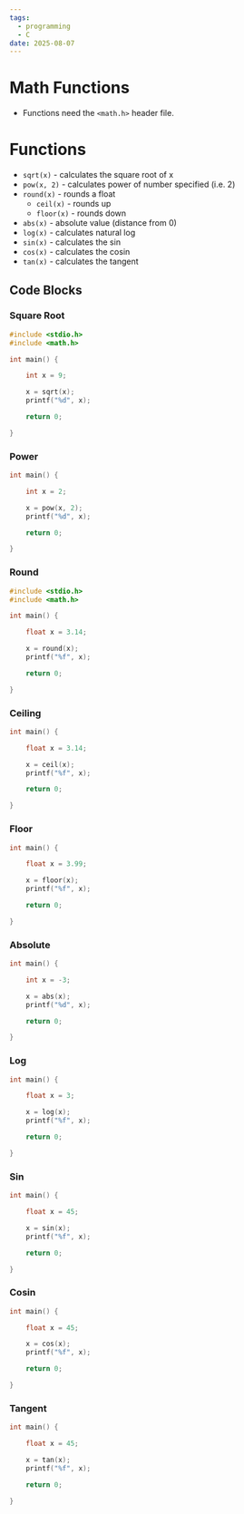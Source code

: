 ```yaml
---
tags:
  - programming
  - C
date: 2025-08-07
---
```

# Math Functions

- Functions need the `<math.h>` header file.
# Functions

- `sqrt(x)` - calculates the square root of x
- `pow(x, 2)` - calculates power of number specified (i.e. 2)
- `round(x)` - rounds a float
	- `ceil(x)` - rounds up
	- `floor(x)` - rounds down
- `abs(x)` - absolute value (distance from 0)
- `log(x)` - calculates natural log
- `sin(x)` - calculates the sin
- `cos(x)` - calculates the cosin
- `tan(x)` - calculates the tangent
## Code Blocks

### Square Root

```c
#include <stdio.h>
#include <math.h>

int main() {

    int x = 9;

    x = sqrt(x);
    printf("%d", x);

    return 0;

}
```
### Power

```c
int main() {

    int x = 2;

    x = pow(x, 2);
    printf("%d", x);

    return 0;

}
```
### Round

```c
#include <stdio.h>
#include <math.h>

int main() {

    float x = 3.14;

    x = round(x);
    printf("%f", x);

    return 0;

}
```
### Ceiling

```c
int main() {

    float x = 3.14;

    x = ceil(x);
    printf("%f", x);

    return 0;

}
```
### Floor

```c
int main() {

    float x = 3.99;

    x = floor(x);
    printf("%f", x);

    return 0;

}
```
### Absolute

```c
int main() {

    int x = -3;

    x = abs(x);
    printf("%d", x);

    return 0;

}
```
### Log

```c
int main() {

    float x = 3;

    x = log(x);
    printf("%f", x);

    return 0;

}
```
### Sin

```c
int main() {

    float x = 45;

    x = sin(x);
    printf("%f", x);

    return 0;

}
```
### Cosin

```c
int main() {

    float x = 45;

    x = cos(x);
    printf("%f", x);

    return 0;

}
```
### Tangent

```c
int main() {

    float x = 45;

    x = tan(x);
    printf("%f", x);

    return 0;

}
```